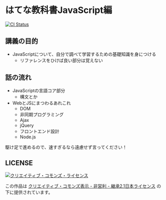 はてな教科書JavaScript編
================================================================

[![CI Status](https://github.com/hatena/Hatena-Textbook-JavaScript/workflows/CI/badge.svg)](https://github.com/hatena/Hatena-Textbook-JavaScript/actions)

## 講義の目的

* JavaScriptについて、自分で調べて学習するための基礎知識を身につける
  * リファレンスをひけば良い部分は覚えない


## 話の流れ

* JavaScriptの言語コア部分
  * 構文とか
* WebとJSにまつわるあれこれ
  * DOM
  * 非同期プログラミング
  * Ajax
  * jQuery
  * フロントエンド設計
  * Node.js


駆け足で進めるので、速すぎるなら遠慮せず言ってください！


## LICENSE

<a rel="license" href="http://creativecommons.org/licenses/by-nc-sa/2.1/jp/">
  <img alt="クリエイティブ・コモンズ・ライセンス" src="https://licensebuttons.net/l/by-nc-sa/2.1/jp/88x31.png"/>
</a>

この作品は <a rel="license" href="http://creativecommons.org/licenses/by-nc-sa/2.1/jp/">クリエイティブ・コモンズ表示 - 非営利 - 継承2.1日本ライセンス</a> の下に提供されています。
